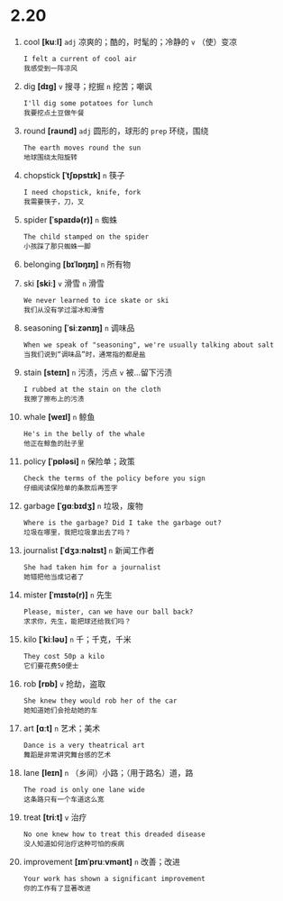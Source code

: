 # 2.20












1. cool **[kuːl]** `adj` 凉爽的；酷的，时髦的；冷静的 `v` （使）变凉
    ```
    I felt a current of cool air
    我感受到一阵凉风
    ```

2. dig **[dɪɡ]** `v` 搜寻；挖掘 `n` 挖苦；嘲讽
    ```
    I'll dig some potatoes for lunch
    我要挖点土豆做午餐
    ```

3. round **[raʊnd]** `adj` 圆形的，球形的 `prep` 环绕，围绕
    ```
    The earth moves round the sun
    地球围绕太阳旋转
    ```

4. chopstick **[ˈtʃɒpstɪk]** `n` 筷子
    ```
    I need chopstick, knife, fork
    我需要筷子，刀，叉
    ```

5. spider **[ˈspaɪdə(r)]** `n` 蜘蛛
    ```
    The child stamped on the spider
    小孩踩了那只蜘蛛一脚
    ```

6. belonging **[bɪˈlɒŋɪŋ]** `n` 所有物

7. ski **[skiː]** `v` 滑雪 `n` 滑雪
    ```
    We never learned to ice skate or ski
    我们从没有学过溜冰和滑雪
    ```

8. seasoning **[ˈsiːzənɪŋ]** `n` 调味品
    ```
    When we speak of "seasoning", we're usually talking about salt
    当我们说到“调味品”时，通常指的都是盐
    ```

9. stain **[steɪn]** `n` 污渍，污点 `v` 被...留下污渍
    ```
    I rubbed at the stain on the cloth
    我擦了擦布上的污渍
    ```

10. whale **[weɪl]** `n` 鲸鱼
    ```
    He's in the belly of the whale
    他正在鲸鱼的肚子里
    ```

11. policy **[ˈpɒləsi]** `n` 保险单；政策
    ```
    Check the terms of the policy before you sign
    仔细阅读保险单的条款后再签字
    ```

12. garbage **[ˈɡɑːbɪdʒ]** `n` 垃圾，废物
    ```
    Where is the garbage? Did I take the garbage out?
    垃圾在哪里，我把垃圾拿出去了吗？
    ```

13. journalist **[ˈdʒɜːnəlɪst]** `n` 新闻工作者
    ```
    She had taken him for a journalist
    她错把他当成记者了
    ```

14. mister **[ˈmɪstə(r)]** `n` 先生
    ```
    Please, mister, can we have our ball back?
    求求你，先生，能把球还给我们吗？
    ```

15. kilo **[ˈkiːləʊ]** `n` 千；千克，千米
    ```
    They cost 50p a kilo
    它们要花费50便士
    ```

16. rob **[rɒb]** `v` 抢劫，盗取
    ```
    She knew they would rob her of the car
    她知道她们会抢劫她的车
    ```

17. art **[ɑːt]** `n` 艺术；美术
    ```
    Dance is a very theatrical art
    舞蹈是非常讲究舞台感的艺术
    ```

18. lane **[leɪn]** `n` （乡间）小路；（用于路名）道，路
    ```
    The road is only one lane wide
    这条路只有一个车道这么宽
    ```

19. treat **[triːt]** `v` 治疗
    ```
    No one knew how to treat this dreaded disease
    没人知道如何治疗这种可怕的疾病
    ```

20. improvement **[ɪmˈpruːvmənt]** `n` 改善；改进
    ```
    Your work has shown a significant improvement
    你的工作有了显著改进
    ```
